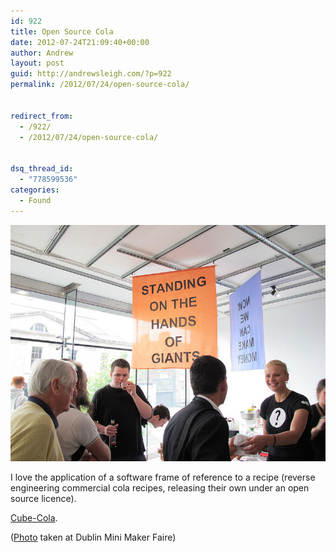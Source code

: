 ```yaml
---
id: 922
title: Open Source Cola
date: 2012-07-24T21:09:40+00:00
author: Andrew
layout: post
guid: http://andrewsleigh.com/?p=922
permalink: /2012/07/24/open-source-cola/


redirect_from:
  - /922/
  - /2012/07/24/open-source-cola/


dsq_thread_id:
  - "778599536"
categories:
  - Found
---
```

![Cube-Cola](/assets/2012/07/7628474084_65fc5ece2d_c_d.jpg)

I love the application of a software frame of reference to a recipe (reverse engineering commercial cola recipes, releasing their own under an open source licence).

[Cube-Cola](http://www.cube-cola.org/).

([Photo](http://www.flickr.com/photos/andrewsleigh/sets/72157630709182986/with/7628474084/) taken at Dublin Mini Maker Faire)
